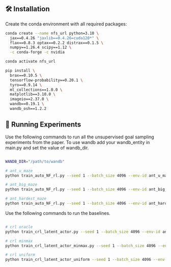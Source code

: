 ## 🛠 Installation

Create the conda environment with all required packages:

```bash
conda create --name nfs_url python=3.10 \
  jax==0.4.26 "jaxlib==0.4.26=cuda120*" \
  flax==0.8.3 optax==0.2.2 distrax==0.1.5 \
  numpy==1.26.4 scipy==1.12 \
  -c conda-forge -c nvidia

conda activate nfs_url

pip install \
  brax==0.10.5 \
  tensorflow-probability==0.20.1 \
  tyro==0.9.14 \
  ml_collections==1.0.0 \
  matplotlib==3.10.0 \
  imageio==2.37.0 \
  wandb==0.19.1 \
  wandb_osh==1.2.2
```

## 🚀 Running Experiments

Use the following commands to run all the unsupervised goal sampling experiments from the paper. To use wandb add your wandb_entity in main.py and set the value of wandb_dir.

```bash

WANDB_DIR="/path/to/wandb"

# ant_u_maze
python train_auto_NF_rl.py --seed 1 --batch_size 4096 --env-id ant_u_maze --total_env_steps 100000000 --track --wandb_dir $WANDB_DIR

# ant_big_maze
python train_auto_NF_rl.py --seed 1 --batch_size 4096 --env-id ant_big_maze --total_env_steps 100000000 --track --wandb_dir $WANDB_DIR

# ant_hardest_maze
python train_auto_NF_rl.py --seed 1 --batch_size 4096 --env-id ant_hardest_maze --total_env_steps 100000000 --track --wandb_dir $WANDB_DIR
```

Use the following commands to run the baselines.

```bash

# crl oracle
python train_crl_latent_actor.py --seed 1 --batch_size 4096 --env-id ant_u_maze --total_env_steps 100000000 --track --wandb_dir $WANDB_DIR

# crl minmax
python train_crl_latent_actor_minmax.py --seed 1 --batch_size 4096 --env-id ant_u_maze --total_env_steps 100000000 --track --wandb_dir $WANDB_DIR

# crl uniform
python train_crl_latent_actor_uniform --seed 1 --batch_size 4096 --env-id ant_u_maze --total_env_steps 100000000 --track --wandb_dir $WANDB_DIR
```